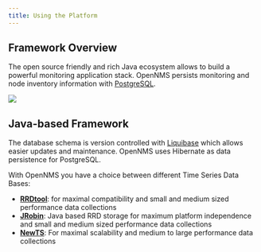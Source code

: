 ```yaml
---
title: Using the Platform
---
```


## Framework Overview

The open source friendly and rich Java ecosystem allows to build a powerful monitoring application stack.
OpenNMS persists monitoring and node inventory information with [PostgreSQL](http://postgres.org).

<img src="../images/overview-api-architecture.svg" />

## Java-based Framework

The database schema is version controlled with [Liquibase](http://www.liquibase.org/) which allows easier updates and maintenance.
OpenNMS uses Hibernate as data persistence for PostgreSQL.

With OpenNMS you have a  choice between different Time Series Data Bases:

* **[RRDtool](http://oss.oetiker.ch/rrdtool/)**: for maximal compatibility and small and medium sized performance data collections
* **[JRobin](http://www.opennms.org/wiki/JRobin)**: Java based RRD storage for maximum platform independence and small and medium sized performance data collections
* **[NewTS](https://opennms.github.io/newts/)**: For maximal scalability and medium to large performance data collections
